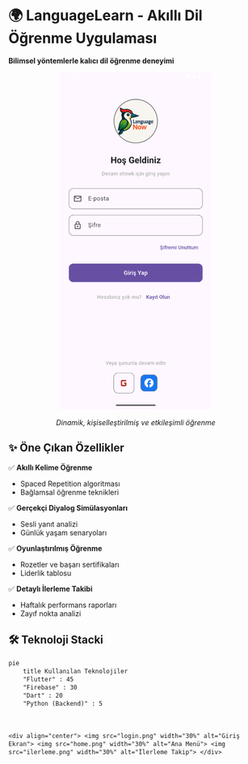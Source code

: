 # 🌍 LanguageLearn - Akıllı Dil Öğrenme Uygulaması  

**Bilimsel yöntemlerle kalıcı dil öğrenme deneyimi**  

<div align="center">
  <img src="login.png" width="300" alt="LanguageLearn Giriş Ekranı">
  <p><em>Dinamik, kişiselleştirilmiş ve etkileşimli öğrenme</em></p>
</div>

## ✨ Öne Çıkan Özellikler  

✅ **Akıllı Kelime Öğrenme**  
- Spaced Repetition algoritması  
- Bağlamsal öğrenme teknikleri  

✅ **Gerçekçi Diyalog Simülasyonları**  
- Sesli yanıt analizi  
- Günlük yaşam senaryoları  

✅ **Oyunlaştırılmış Öğrenme**  
- Rozetler ve başarı sertifikaları  
- Liderlik tablosu  

✅ **Detaylı İlerleme Takibi**  
- Haftalık performans raporları  
- Zayıf nokta analizi  

## 🛠️ Teknoloji Stacki  

```mermaid
pie
    title Kullanılan Teknolojiler
    "Flutter" : 45
    "Firebase" : 30
    "Dart" : 20
    "Python (Backend)" : 5



<div align="center"> <img src="login.png" width="30%" alt="Giriş Ekran"> <img src="home.png" width="30%" alt="Ana Menü"> <img src="ilerleme.png" width="30%" alt="İlerleme Takip"> </div>
